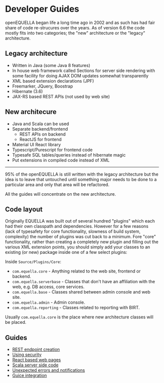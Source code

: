 # Developer Guides

openEQUELLA began life a long time ago in 2002 and as such has had fair share of code re-strucures over the years. As of version 6.6 the code mostly fits into two categories; the "new" architecture or the "legacy" architecture.

## Legacy architecture

- Written in Java (some Java 8 features)
- In house web framework called Sections for server side rendering with
  some facility for doing AJAX DOM updates somewhat transparently
- XML based extension declarations (JPF)
- Freemarker, JQuery, Boostrap
- Hibernate (3.6)
- JAX-RS based REST APIs (not used by web site)

## New architecure

- Java and Scala can be used
- Separate backend/frontend
  - REST APIs on backend
  - ReactJS for frontend
- Material UI React library
- Typescript/Purescript for frontend code
- Typesafe SQL tables/queries instead of hibernate magic
- Put extensions in compiled code instead of XML

---

95% of the openEQUELLA is still written with the legacy architecture but the idea is to leave that untouched until something major needs to be done to a particular area and only that area will be refactored.

All the guides will concentrate on the new architecture.

## Code layout

Originally EQUELLA was built out of several hundred "plugins" which each had their own classpath and dependencies.
However for a few reasons (lack of typesafety for core functionality, slowness of build system, complexity) the number of plugins was cut back to a minimum. Fore "core" functionality, rather than creating a completely new plugin and filling out the various XML extension points,
you should simply add your classes to an existing (or new) package inside one of a few select plugins:

Inside `Source/Plugins/Core`:

- `com.equella.core` - Anything related to the web site, frontend or backend.
- `com.equella.serverbase` - Classes that don't have an affiliation with the web, e.g. DB access, core services.
- `com.equella.base` - Classes shared between admin console and web site.
- `com.equella.admin` - Admin console.
- `com.equella.reporting` - Classes related to reporting with BIRT.

Usually `com.equella.core` is the place where new architecture classes will be placed.

## Guides

- [REST endpoint creation](restendpoint.md)
- [Using security](security.md)
- [React based web pages](reactjs.md)
- [Scala server side code](scaladb.md)
- [Unexpected errors and notifications](clienterrors.md)
- [Guice integration](guice.md)
